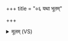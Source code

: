 +++
title = "०६ यथा भूतम्"

+++
<details><summary>मूलम् (VS)</summary>

यथा॑ भू॒तं च॒ भव्यं॑ च॒ न बि॑भी॒तो न रिष्य॑तः। ए॒वा मे॑ प्राण॒ मा बि॑भेः ॥
</details>
